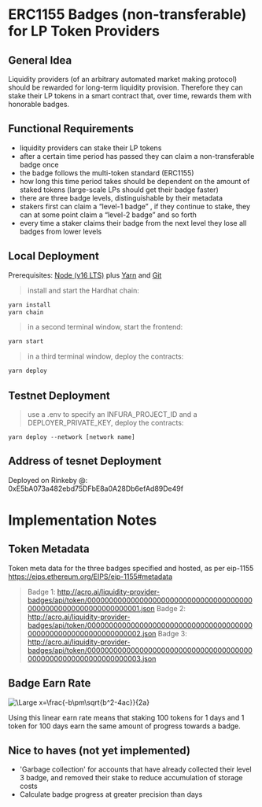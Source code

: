 # ERC1155 Badges (non-transferable) for LP Token Providers 

## General Idea
Liquidity providers (of an arbitrary automated market making protocol) should be rewarded for long-term liquidity provision. Therefore they can stake their LP tokens in a smart contract that, over time, rewards them with honorable badges.

## Functional Requirements
- liquidity providers can stake their LP tokens
- after a certain time period has passed they can claim a non-transferable badge once
- the badge follows the multi-token standard (ERC1155)
- how long this time period takes should be dependent on the amount of staked tokens (large-scale LPs should get their badge faster)
- there are three badge levels, distinguishable by their metadata
- stakers first can claim a “level-1 badge” , if they continue to stake, they can at some point claim a “level-2 badge” and so forth
- every time a staker claims their badge from the next level they lose all badges from lower levels

## Local Deployment
Prerequisites: [Node (v16 LTS)](https://nodejs.org/en/download/) plus [Yarn](https://classic.yarnpkg.com/en/docs/install/) and [Git](https://git-scm.com/downloads)

> install and start the Hardhat chain:

```bash
yarn install
yarn chain
```

> in a second terminal window, start the frontend:

```bash
yarn start
```

> in a third terminal window, deploy the contracts:

```bash
yarn deploy
```

## Testnet Deployment 
> use a .env to specify an INFURA_PROJECT_ID and a DEPLOYER_PRIVATE_KEY, deploy the contracts:

```
yarn deploy --network [network name]
```


## Address of tesnet Deployment 
Deployed on Rinkeby @: 0xE5bA073a482ebd75DFbE8a0A28Db6efAd89De49f


# Implementation Notes 


## Token Metadata
Token meta data for the three badges specified and hosted, as per eip-1155 https://eips.ethereum.org/EIPS/eip-1155#metadata

> Badge 1: http://acro.ai/liquidity-provider-badges/api/token/0000000000000000000000000000000000000000000000000000000000000001.json
> Badge 2: http://acro.ai/liquidity-provider-badges/api/token/0000000000000000000000000000000000000000000000000000000000000002.json
> Badge 3: http://acro.ai/liquidity-provider-badges/api/token/0000000000000000000000000000000000000000000000000000000000000003.json


## Badge Earn Rate 
![\Large x=\frac{-b\pm\sqrt{b^2-4ac}}{2a}](https://latex.codecogs.com/svg.image?\bg_black&space;\sum_{1}^{n}(numDaysTimePeriod_{i}&space;*&space;numLpTokensStakedPeriod_{i})) 

Using this linear earn rate means that staking 100 tokens for 1 days and 1 token for 100 days earn the same amount of progress towards a badge.  


## Nice to haves (not yet implemented)
- 'Garbage collection' for accounts that have already collected their level 3 badge, and removed their stake to reduce accumulation of storage costs 
- Calculate badge progress at greater precision than days 